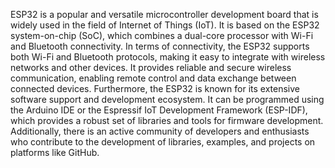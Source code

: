 ESP32 is a popular and versatile microcontroller development board that is widely used in the field of Internet of Things (IoT). It is based on the ESP32 system-on-chip (SoC), which combines a dual-core processor with Wi-Fi and Bluetooth connectivity.
In terms of connectivity, the ESP32 supports both Wi-Fi and Bluetooth protocols, making it easy to integrate with wireless networks and other devices. It provides reliable and secure wireless communication, enabling remote control and data exchange between connected devices.
Furthermore, the ESP32 is known for its extensive software support and development ecosystem. It can be programmed using the Arduino IDE or the Espressif IoT Development Framework (ESP-IDF), which provides a robust set of libraries and tools for firmware development. Additionally, there is an active community of developers and enthusiasts who contribute to the development of libraries, examples, and projects on platforms like GitHub.
